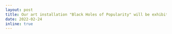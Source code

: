 ```yaml
---
layout: post
title: Our art installation "Black Holes of Popularity" will be exhibited at the Linz Ars Electronica Festival 2022!
date: 2022-02-24 
inline: true
---
```


